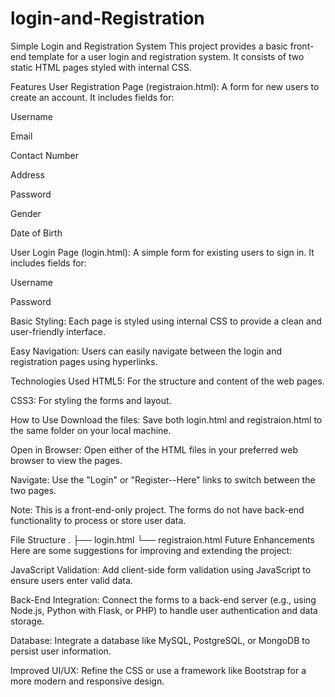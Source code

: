 # login-and-Registration
Simple Login and Registration System
This project provides a basic front-end template for a user login and registration system. It consists of two static HTML pages styled with internal CSS.

Features
User Registration Page (registraion.html): A form for new users to create an account. It includes fields for:

Username

Email

Contact Number

Address

Password

Gender

Date of Birth

User Login Page (login.html): A simple form for existing users to sign in. It includes fields for:

Username

Password

Basic Styling: Each page is styled using internal CSS to provide a clean and user-friendly interface.

Easy Navigation: Users can easily navigate between the login and registration pages using hyperlinks.

Technologies Used
HTML5: For the structure and content of the web pages.

CSS3: For styling the forms and layout.

How to Use
Download the files: Save both login.html and registraion.html to the same folder on your local machine.

Open in Browser: Open either of the HTML files in your preferred web browser to view the pages.

Navigate: Use the "Login" or "Register--Here" links to switch between the two pages.

Note: This is a front-end-only project. The forms do not have back-end functionality to process or store user data.

File Structure
.
├── login.html
└── registraion.html
Future Enhancements
Here are some suggestions for improving and extending the project:

JavaScript Validation: Add client-side form validation using JavaScript to ensure users enter valid data.

Back-End Integration: Connect the forms to a back-end server (e.g., using Node.js, Python with Flask, or PHP) to handle user authentication and data storage.

Database: Integrate a database like MySQL, PostgreSQL, or MongoDB to persist user information.

Improved UI/UX: Refine the CSS or use a framework like Bootstrap for a more modern and responsive design.

